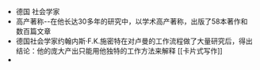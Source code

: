- 德国 社会学家
- 高产著称--在他长达30多年的研究中，以学术高产著称，出版了58本著作和数百篇文章
- 德国社会学家约翰内斯·F.K.施密特在对卢曼的工作流程做了大量研究后，得出结论：他的庞大产出只能用他独特的工作方法来解释 [[卡片式写作]]
-
